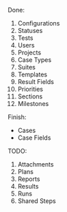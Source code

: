 Done:
1. Configurations 
2. Statuses 
3. Tests 
4. Users 
5. Projects 
6. Case Types 
7. Suites 
8. Templates 
9. Result Fields 
10. Priorities
11. Sections
12. Milestones

Finish:
- Cases
- Case Fields

TODO:
1. Attachments 
2. Plans 
3. Reports 
4. Results 
5. Runs 
6. Shared Steps